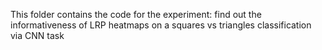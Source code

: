 This folder contains the code for the experiment: find out the informativeness of LRP heatmaps on a squares vs triangles classification via CNN task